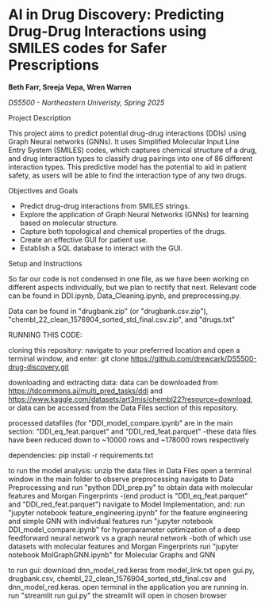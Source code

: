 # AI in Drug Discovery: Predicting Drug-Drug Interactions using SMILES codes for Safer Prescriptions

**Beth Farr, Sreeja Vepa, Wren Warren**

*DS5500 - Northeastern Univeristy, Spring 2025*

Project Description

This project aims to predict potential drug-drug interactions (DDIs) using Graph Neural networks (GNNs).
It uses Simplified Molecular Input Line Entry System (SMILES) codes, which captures chemical structure of a drug,
and drug interaction types to classify drug pairings into one of 86 different interaction types.
This predictive model has the potential to aid in patient safety, as users will be able to find the interaction type of any two drugs. 

Objectives and Goals 

- Predict drug-drug interactions from SMILES strings. 
- Explore the application of Graph Neural Networks (GNNs) for learning based on molecular structure. 
- Capture both topological and chemical properties of the drugs.
- Create an effective GUI for patient use. 
- Establish a SQL database to interact with the GUI. 

Setup and Instructions 

So far our code is not condensed in one file, as we have been working on different aspects individually,
but we plan to rectify that next. Relevant code can be found in DDI.ipynb, Data_Cleaning.ipynb, and preprocessing.py.

Data can be found in "drugbank.zip" (or "drugbank.csv.zip"),
"chembl_22_clean_1576904_sorted_std_final.csv.zip", and "drugs.txt"

RUNNING THIS CODE:

cloning this repository:
  navigate to your preferrred location and open a terminal window, and enter:
    git clone https://github.com/drewcark/DS5500-drug-discovery.git

downloading and extracting data:
  data can be downloaded from https://tdcommons.ai/multi_pred_tasks/ddi and https://www.kaggle.com/datasets/art3mis/chembl22?resource=download,
  or data can be accessed from the Data Files section of this repository.

  processed datafiles (for "DDI_model_compare.ipynb" are in the main section: "DDI_eq_feat.parquet" and "DDI_red_feat.parquet"
    -these data files have been reduced down to ~10000 rows and ~178000 rows respectively

dependencies:
  pip install -r requirements.txt

to run the model analysis:
  unzip the data files in Data Files
  open a terminal window in the main folder
  to observe preprocessing navigate to Data Preprocessing and run "python DDI_prep.py" to obtain data with molecular features and Morgan Fingerprints
	-(end product is "DDI_eq_feat.parquet" and "DDI_red_feat.parquet")
  navigate to Model Implementation, and:
    run "jupyter notebook feature_engineering.ipynb" for the feature engineering and simple GNN with individual features
    run "jupyter notebook DDI_model_compare.ipynb" for hyperparameter optimization of a deep feedforward neural network vs a graph neural network
  	-both of which use datasets with molecular features and Morgan Fingerprints
    run "jupyter notebook MolGraphGNN.ipynb" for Molecular Graphs and GNN

to run gui:
download dnn_model_red.keras from model_link.txt
open gui.py, drugbank.csv, chembl_22_clean_1576904_sorted_std_final.csv and dnn_model_red.keras.
open terminal in the application you are running in.
run "streamlit run gui.py"
the streamlit will open in chosen browser
